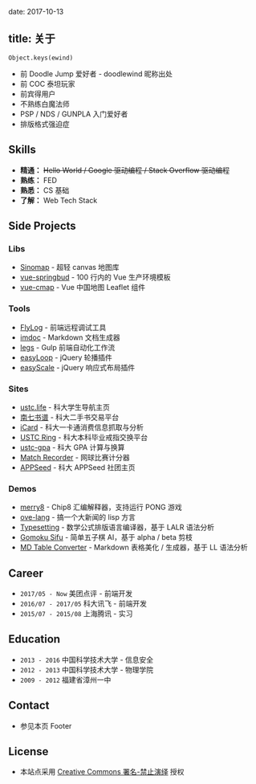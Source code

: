 date: 2017-10-13

title: 关于
---

`Object.keys(ewind)`

* 前 Doodle Jump 爱好者 - doodlewind 昵称出处
* 前 COC 泰坦玩家
* 前宾得用户
* 不熟练白魔法师
* PSP / NDS / GUNPLA 入门爱好者
* 排版格式强迫症


## Skills
* **精通：** <del>Hello World / Google 驱动编程 / Stack Overflow 驱动编程</del>
* **熟练：** FED
* **熟悉：** CS 基础
* **了解：** Web Tech Stack


## Side Projects

### Libs
* [Sinomap](http://sinomap.ewind.us) - 超轻 canvas 地图库
* [vue-springbud](https://github.com/doodlewind/vue-springbud) - 100 行内的 Vue 生产环境模板
* [vue-cmap](https://github.com/doodlewind/vue-cmap) - Vue 中国地图 Leaflet 组件

### Tools
* [FlyLog](https://github.com/doodlewind/flylog) -  前端远程调试工具
* [imdoc](https://github.com/doodlewind/imdoc) - Markdown 文档生成器
* [legs](https://github.com/doodlewind/legs) -  Gulp 前端自动化工作流
* [easyLoop](https://github.com/doodlewind/easyLoop) - jQuery 轮播插件
* [easyScale](https://github.com/doodlewind/easyScale) - jQuery 响应式布局插件

### Sites
* [ustc.life](http://ustc.life) - 科大学生导航主页
* [南七书谱](http://bookface.ustc.edu.cn) - 科大二手书交易平台
* [iCard](https://github.com/doodlewind/icard-ustc) - 科大一卡通消费信息抓取与分析
* [USTC Ring](https://github.com/doodlewind/ustc-ring) - 科大本科毕业戒指交换平台
* [ustc-gpa](/h5/gpa) - 科大 GPA 计算与换算
* [Match Recorder](/h5/match-recorder) - 网球比赛计分器
* [APPSeed](/h5/appseed/) - 科大 APPSeed 社团主页

### Demos
* [merry8](https://github.com/doodlewind/merry8) - Chip8 汇编解释器，支持运行 PONG 游戏
* [ove-lang](http://ewind.us/h5/ove-lang/demo/) - 搞一个大新闻的 lisp 方言
* [Typesetting](http://t.cn/RcQaMh4) - 数学公式排版语言编译器，基于 LALR 语法分析
* [Gomoku Sifu](/h5/gomoku) - 简单五子棋 AI，基于 alpha / beta 剪枝
* [MD Table Converter](/h5/md-table) - Markdown 表格美化 / 生成器，基于 LL 语法分析


## Career
* `2017/05 - Now` 美团点评 - 前端开发
* `2016/07 - 2017/05` 科大讯飞 - 前端开发
* `2015/07 - 2015/08` 上海腾讯 - 实习


## Education
* `2013 - 2016` 中国科学技术大学 - 信息安全
* `2012 - 2013` 中国科学技术大学 - 物理学院
* `2009 - 2012` 福建省漳州一中


## Contact
* 参见本页 Footer


## License
* 本站点采用 [Creative Commons 署名-禁止演绎](http://creativecommons.org/licenses/by-nd/4.0) 授权
